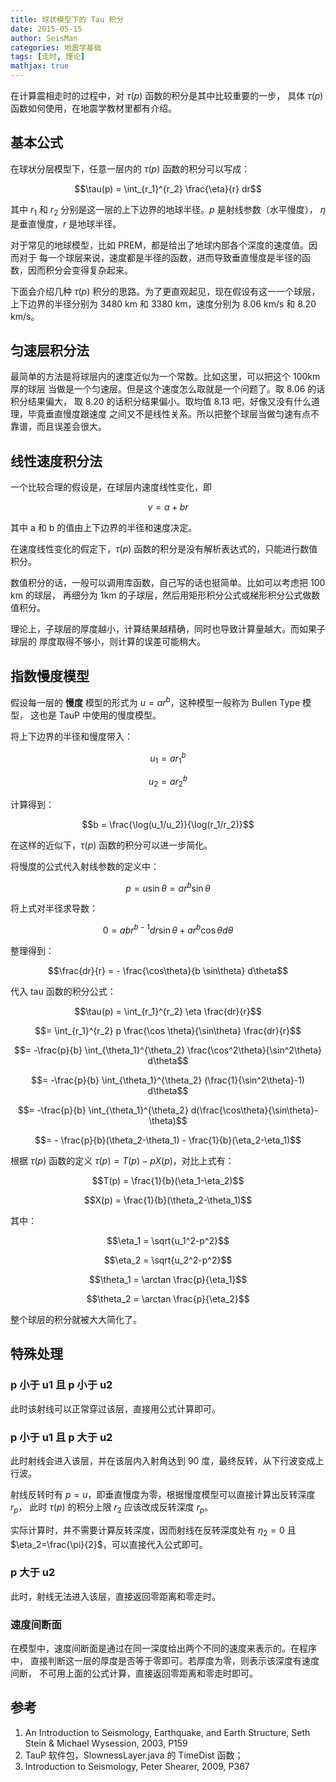 ```yaml
---
title: 球状模型下的 Tau 积分
date: 2015-05-15
author: SeisMan
categories: 地震学基础
tags: [走时, 理论]
mathjax: true
---
```


在计算震相走时的过程中，对 $\tau(p)$ 函数的积分是其中比较重要的一步，
具体 $\tau(p)$ 函数如何使用，在地震学教材里都有介绍。

<!--more-->

## 基本公式

在球状分层模型下，任意一层内的 $\tau(p)$ 函数的积分可以写成：

$$\tau(p) = \int_{r_1}^{r_2} \frac{\eta}{r} dr$$

其中 $r_1$ 和 $r_2$ 分别是这一层的上下边界的地球半径。$p$ 是射线参数（水平慢度），
$\eta$ 是垂直慢度，$r$ 是地球半径。

对于常见的地球模型，比如 PREM，都是给出了地球内部各个深度的速度值。因而对于
每一个球层来说，速度都是半径的函数，进而导致垂直慢度是半径的函数，因而积分会变得复杂起来。

下面会介绍几种 $\tau(p)$ 积分的思路。为了更直观起见，现在假设有这一一个球层，
上下边界的半径分别为 3480 km 和 3380 km，速度分别为 8.06 km/s 和 8.20 km/s。

## 匀速层积分法

最简单的方法是将球层内的速度近似为一个常数。比如这里，可以把这个 100km 厚的球层
当做是一个匀速层。但是这个速度怎么取就是一个问题了。取 8.06 的话积分结果偏大，
取 8.20 的话积分结果偏小。取均值 8.13 吧，好像又没有什么道理，毕竟垂直慢度跟速度
之间又不是线性关系。所以把整个球层当做匀速有点不靠谱，而且误差会很大。

## 线性速度积分法

一个比较合理的假设是，在球层内速度线性变化，即

$$v = a + b r$$

其中 a 和 b 的值由上下边界的半径和速度决定。

在速度线性变化的假定下，$\tau(p)$ 函数的积分是没有解析表达式的，只能进行数值积分。

数值积分的话，一般可以调用库函数，自己写的话也挺简单。比如可以考虑把 100 km 的球层，
再细分为 1km 的子球层，然后用矩形积分公式或梯形积分公式做数值积分。

理论上，子球层的厚度越小，计算结果越精确，同时也导致计算量越大。而如果子球层的
厚度取得不够小，则计算的误差可能稍大。

## 指数慢度模型

假设每一层的 **慢度** 模型的形式为 $u=a r^b$，这种模型一般称为 Bullen Type 模型，
这也是 TauP 中使用的慢度模型。

将上下边界的半径和慢度带入：

$$u_1 = a r_1^b$$

$$u_2 = a r_2^b$$

计算得到：

$$b = \frac{\log(u_1/u_2)}{\log(r_1/r_2)}$$

在这样的近似下，$\tau(p)$ 函数的积分可以进一步简化。

将慢度的公式代入射线参数的定义中：

$$p = u \sin \theta = a r^b \sin \theta$$

将上式对半径求导数：

$$0 = ab r^{b-1} dr \sin \theta + a r^b \cos \theta d\theta$$

整理得到：

$$\frac{dr}{r} = - \frac{\cos\theta}{b \sin\theta} d\theta$$

代入 tau 函数的积分公式：

$$\tau(p) = \int_{r_1}^{r_2} \eta \frac{dr}{r}$$

$$= \int_{r_1}^{r_2} p \frac{\cos \theta}{\sin\theta} \frac{dr}{r}$$

$$= -\frac{p}{b} \int_{\theta_1}^{\theta_2} \frac{\cos^2\theta}{\sin^2\theta} d\theta$$

$$= -\frac{p}{b} \int_{\theta_1}^{\theta_2} (\frac{1}{\sin^2\theta}-1) d\theta$$

$$= -\frac{p}{b} \int_{\theta_1}^{\theta_2} d(\frac{\cos\theta}{\sin\theta}-\theta)$$

$$= - \frac{p}{b}(\theta_2-\theta_1) - \frac{1}{b}(\eta_2-\eta_1)$$

根据 $\tau(p)$ 函数的定义 $\tau(p)=T(p)-pX(p)$，对比上式有：

$$T(p) = \frac{1}{b}(\eta_1-\eta_2)$$

$$X(p) = \frac{1}{b}(\theta_2-\theta_1)$$

其中：

$$\eta_1 = \sqrt{u_1^2-p^2}$$

$$\eta_2 = \sqrt{u_2^2-p^2}$$

$$\theta_1 = \arctan \frac{p}{\eta_1}$$

$$\theta_2 = \arctan \frac{p}{\eta_2}$$

整个球层的积分就被大大简化了。

## 特殊处理

### p 小于 u1 且 p 小于 u2

此时该射线可以正常穿过该层，直接用公式计算即可。

### p 小于 u1 且 p 大于 u2

此时射线会进入该层，并在该层内入射角达到 90 度，最终反转，从下行波变成上行波。

射线反转时有 $p=u$，即垂直慢度为零，根据慢度模型可以直接计算出反转深度 $r_p$，
此时 $\tau(p)$ 的积分上限 $r_2$ 应该改成反转深度 $r_p$。

实际计算时，并不需要计算反转深度，因而射线在反转深度处有 $\eta_2=0$ 且
$\eta_2=\frac{\pi}{2}$，可以直接代入公式即可。

### p 大于 u2

此时，射线无法进入该层，直接返回零距离和零走时。

### 速度间断面

在模型中，速度间断面是通过在同一深度给出两个不同的速度来表示的。在程序中，
直接判断这一层的厚度是否等于零即可。若厚度为零，则表示该深度有速度间断，
不可用上面的公式计算，直接返回零距离和零走时即可。

## 参考

1.  An Introduction to Seismology, Earthquake, and Earth Structure, Seth
    Stein & Michael Wysession, 2003, P159
2.  TauP 软件包，SlownessLayer.java 的 TimeDist 函数；
3.  Introduction to Seismology, Peter Shearer, 2009, P367
